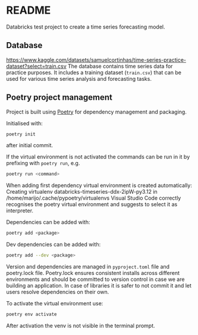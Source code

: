 # README
Databricks test project to create a time series forecasting model.

## Database
https://www.kaggle.com/datasets/samuelcortinhas/time-series-practice-dataset?select=train.csv
The database contains time series data for practice purposes. It includes a training dataset (`train.csv`) that can be used for various time series analysis and forecasting tasks.

## Poetry project management
Project is built using [Poetry](https://python-poetry.org/) for dependency management and packaging.

Initialised with:
```bash
poetry init
```
after initial commit.

If the virtual environment is not activated the commands can be run in it by prefixing with `poetry run`, e.g.
```bash
poetry run <command>
```
When adding first dependency virtual environment is created automatically:
Creating virtualenv databricks-timeseries-ddx-2ipW-py3.12 in /home/marijo/.cache/pypoetry/virtualenvs
Visual Studio Code correctly recognises the poetry virtual environment and suggests to select it as interpreter.

Dependencies can be added with:
```bash
poetry add <package>
```
Dev dependencies can be added with:
```bash
poetry add --dev <package>
```

Version and dependencies are managed in `pyproject.toml` file and poetry.lock file. Poetry.lock ensures consistent installs across different environments and should be committed to version control in case we are building an application. In case of libraries it is safer to not commit it and let users resolve dependencies on their own.

To activate the virtual environment use:
```bash
poetry env activate
```
After activation the venv is not visible in the terminal prompt.